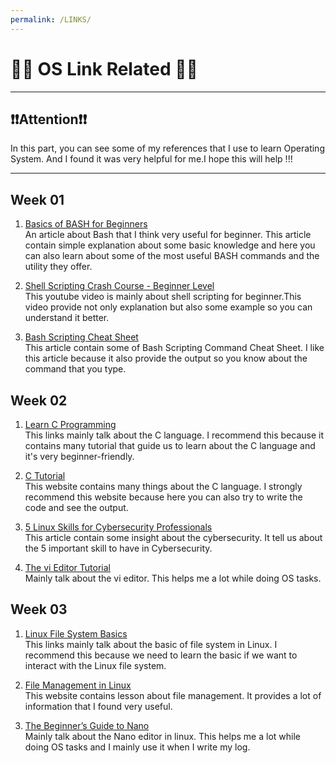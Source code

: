```yaml
---
permalink: /LINKS/
---
```


# 👨‍💻 OS Link Related 👨‍💻
---
##  ❗❗Attention❗❗ 
In this part, you can see some of my references that I use to learn Operating System. And I found it was very helpful for me.I hope this will help !!!

---

## Week 01
1. [Basics of BASH for Beginners](https://towardsdatascience.com/basics-of-bash-for-beginners-92e53a4c117a)<br>
An article about Bash that I think very useful for beginner.
This article contain simple explanation about some basic knowledge and here you can also learn about some of the most useful BASH commands and the utility they offer.

2. [Shell Scripting Crash Course - Beginner Level](https://www.youtube.com/watch?v=v-F3YLd6oMw)<br>
This youtube video  is mainly about shell scripting for beginner.This video provide not only explanation but also some example so you can understand it better.

3. [Bash Scripting Cheat Sheet](https://devhints.io/bash)<br>
This article contain some of Bash Scripting Command Cheat Sheet. I like this article because it also provide the output so you know about the command that you type.

## Week 02
1. [Learn C Programming](https://www.programiz.com/c-programming)<br>
This links mainly talk about the C language. I recommend this because it contains many tutorial that guide us to learn about the C language and it's very beginner-friendly. 

2. [C Tutorial](https://www.w3schools.in/c-tutorial/)<br>
This website contains many things about the C language. I strongly recommend this website because here you can also try to write the code and see the output. 

3. [5 Linux Skills for Cybersecurity Professionals](https://www.comptia.org/blog/5-linux-skills-for-cybersecurity-professionals)<br>
This article contain some insight about the cybersecurity. It tell us about the 5 important skill to have in Cybersecurity.

4. [The vi Editor Tutorial](https://www.tutorialspoint.com/unix/unix-vi-editor.htm)<br>
Mainly talk about the vi editor. This helps me a lot while doing OS tasks.

## Week 03
1. [Linux File System Basics](https://www.dummies.com/computers/operating-systems/linux/linux-file-system-basics/)<br>
This links mainly talk about the basic of file system in Linux. I recommend this because we need to learn the basic if we want to interact with the Linux file system.

2. [File Management in Linux](https://www.geeksforgeeks.org/file-management-in-linux/)<br>
This website contains lesson about file management. It provides a lot of information that I found very useful.

3. [The Beginner’s Guide to Nano](https://www.howtogeek.com/howto/42980/the-beginners-guide-to-nano-the-linux-command-line-text-editor/)<br>
Mainly talk about the Nano editor in linux. This helps me a lot while doing OS tasks and I mainly use it when I write my log.

